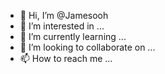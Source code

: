 - 👋 Hi, I’m @Jamesooh
- 👀 I’m interested in ...
- 🌱 I’m currently learning ...
- 💞️ I’m looking to collaborate on ...
- 📫 How to reach me ...

<!---
Jamesooh/Jamesooh is a ✨ special ✨ repository because its `README.md` (this file) appears on your GitHub profile.
You can click the Preview link to take a look at your changes.
--->
